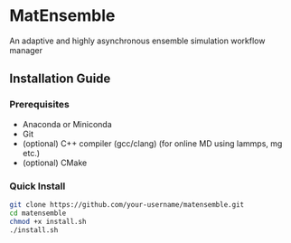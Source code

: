 # MatEnsemble

An adaptive and highly asynchronous ensemble simulation workflow manager

## Installation Guide

### Prerequisites
- Anaconda or Miniconda
- Git
- (optional) C++ compiler (gcc/clang) (for online MD using lammps, mg etc.)
- (optional) CMake

### Quick Install
```bash
git clone https://github.com/your-username/matensemble.git
cd matensemble
chmod +x install.sh
./install.sh